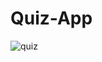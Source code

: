 # Quiz-App
![quiz](https://github.com/Aya-Adel-Mohamed/Quiz-App/assets/115530179/f100e268-1737-4ae8-b21a-6c87bdab7984)
